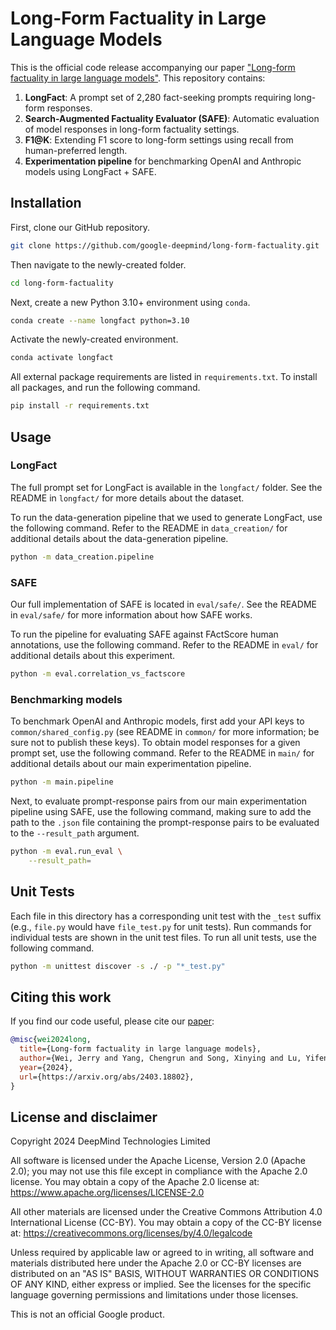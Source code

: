 # Long-Form Factuality in Large Language Models

This is the official code release accompanying our paper ["Long-form factuality in large language models"](https://arxiv.org/abs/2403.18802).
This repository contains:

1. **LongFact**: A prompt set of 2,280 fact-seeking prompts requiring long-form responses.
2. **Search-Augmented Factuality Evaluator (SAFE)**: Automatic evaluation of model responses in long-form factuality settings.
3. **F1@K**: Extending F1 score to long-form settings using recall from human-preferred length.
4. **Experimentation pipeline** for benchmarking OpenAI and Anthropic models using LongFact + SAFE.

## Installation

First, clone our GitHub repository.

```bash
git clone https://github.com/google-deepmind/long-form-factuality.git
```

Then navigate to the newly-created folder.
```bash
cd long-form-factuality
```

Next, create a new Python 3.10+ environment using `conda`.

```bash
conda create --name longfact python=3.10
```

Activate the newly-created environment.

```bash
conda activate longfact
```

All external package requirements are listed in `requirements.txt`.
To install all packages, and run the following command.

```bash
pip install -r requirements.txt
```

## Usage
### LongFact
The full prompt set for LongFact is available in the `longfact/` folder.
See the README in `longfact/` for more details about the dataset.

To run the data-generation pipeline that we used to generate LongFact, use the following command.
Refer to the README in `data_creation/` for additional details about the data-generation pipeline.

```bash
python -m data_creation.pipeline
```

### SAFE
Our full implementation of SAFE is located in `eval/safe/`.
See the README in `eval/safe/` for more information about how SAFE works.

To run the pipeline for evaluating SAFE against FActScore human annotations, use the following command.
Refer to the README in `eval/` for additional details about this experiment.

```bash
python -m eval.correlation_vs_factscore
```

### Benchmarking models
To benchmark OpenAI and Anthropic models, first add your API keys to `common/shared_config.py` (see README in `common/` for more information; be sure not to publish these keys).
To obtain model responses for a given prompt set, use the following command.
Refer to the README in `main/` for additional details about our main experimentation pipeline.

```bash
python -m main.pipeline
```

Next, to evaluate prompt-response pairs from our main experimentation pipeline using SAFE, use the following command, making sure to add the path to the `.json` file containing the prompt-response pairs to be evaluated to the `--result_path` argument.

```bash
python -m eval.run_eval \
    --result_path=
```

## Unit Tests

Each file in this directory has a corresponding unit test with the `_test` suffix (e.g., `file.py` would have `file_test.py` for unit tests).
Run commands for individual tests are shown in the unit test files.
To run all unit tests, use the following command.

```bash
python -m unittest discover -s ./ -p "*_test.py"
```

## Citing this work

If you find our code useful, please cite our [paper](https://arxiv.org/abs/2403.18802):

```bibtex
@misc{wei2024long,
  title={Long-form factuality in large language models},
  author={Wei, Jerry and Yang, Chengrun and Song, Xinying and Lu, Yifeng and Hu, Nathan and Huang, Jie and Tran, Dustin and Peng, Daiyi and Liu, Ruibo and Huang, Da and Du, Cosmo and Le, Quoc V.},
  year={2024},
  url={https://arxiv.org/abs/2403.18802},
}
```

## License and disclaimer

Copyright 2024 DeepMind Technologies Limited

All software is licensed under the Apache License, Version 2.0 (Apache 2.0);
you may not use this file except in compliance with the Apache 2.0 license.
You may obtain a copy of the Apache 2.0 license at:
https://www.apache.org/licenses/LICENSE-2.0

All other materials are licensed under the Creative Commons Attribution 4.0
International License (CC-BY). You may obtain a copy of the CC-BY license at:
https://creativecommons.org/licenses/by/4.0/legalcode

Unless required by applicable law or agreed to in writing, all software and
materials distributed here under the Apache 2.0 or CC-BY licenses are
distributed on an "AS IS" BASIS, WITHOUT WARRANTIES OR CONDITIONS OF ANY KIND,
either express or implied. See the licenses for the specific language governing
permissions and limitations under those licenses.

This is not an official Google product.
